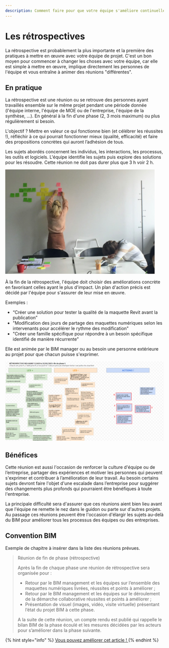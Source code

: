```yaml
---
description: Comment faire pour que votre équipe s'améliore continuellement ?
---
```


# Les rétrospectives

La rétrospective est probablement la plus importante et la première des pratiques à mettre en œuvre avec votre équipe de projet. C'est un bon moyen pour commencer à changer les choses avec votre équipe, car elle est simple à mettre en œuvre, implique directement les personnes de l'équipe et vous entraîne à animer des réunions "différentes".

## En pratique

La rétrospective est une réunion ou se retrouve des personnes ayant travaillés ensemble sur le même projet pendant une période donnée \(l'équipe interne, l'équipe de MOE ou de l'entreprise, l'équipe de la synthèse, ...\). En général à la fin d'une phase \(2, 3 mois maximum\) ou plus régulièrement si besoin.

L'objectif ? Mettre en valeur ce qui fonctionne bien \(et célébrer les réussites !\), réfléchir à ce qui pourrait fonctionner mieux \(qualité, efficacité\) et faire des propositions concrètes qui auront l’adhésion de tous.

Les sujets abordés concernent les individus, les interactions, les processus, les outils et logiciels. L'équipe identifie les sujets puis explore des solutions pour les résoudre. Cette réunion ne doit pas durer plus que 3 h voir 2 h.

![Une r&#xE9;trospective chez enia architectes.](../../../.gitbook/assets/screenshot-2021-07-27-10.22.28.png)

À la fin de la rétrospective, l'équipe doit choisir des améliorations concrète en favorisant celles ayant le plus d'impact. Un plan d'action précis est décidé par l'équipe pour s'assurer de leur mise en œuvre.

Exemples : 

* “Créer une solution pour tester la qualité de la maquette Revit avant la publication”
* "Modification des jours de partage des maquettes numériques selon les intervenants pour accélérer le rythme des modification"
* "Créer une famille spécifique pour répondre à un besoin spécifique identifié de manière récurrente"

Elle est animée par le BIM manager ou au besoin une personne extérieure au projet pour que chacun puisse s'exprimer.

![Une r&#xE9;trospective en ligne avec Google Drawing.](../../../.gitbook/assets/screenshot-2021-07-27-01.48.05.png)

## Bénéfices

Cette réunion est aussi l'occasion de renforcer la culture d'équipe ou de l’entreprise, partager des expériences et motiver les personnes qui peuvent s'exprimer et contribuer à l’amélioration de leur travail. Au besoin certains sujets devront faire l'objet d'une escalade dans l’entreprise pour suggérer des changements plus profonds qui pourraient être bénéfiques à toute l'entreprise.

La principale difficulté sera d'assurer que ces réunions aient bien lieu avant que l'équipe ne remette le nez dans le guidon ou parte sur d'autres projets. Au passage ces réunions peuvent être l'occasion d'élargir les sujets au-delà du BIM pour améliorer tous les processus des équipes ou des entreprises.

## Convention BIM

Exemple de chapitre à insérer dans la liste des réunions prévues.

> Réunion de fin de phase \(rétrospective\)
>
> Après la fin de chaque phase une réunion de rétrospective sera organisée pour :
>
> * Retour par le BIM management et les équipes sur l’ensemble des maquettes numériques livrées, réussites et points à améliorer ;
> * Retour par le BIM management et les équipes sur le déroulement de la démarche collaborative réussites et points à améliorer ;
> * Présentation de visuel \(images, vidéo, visite virtuelle\) présentant l’état du projet BIM à cette phase.
>
> A la suite de cette réunion, un compte rendu est publié qui rappelle le bilan BIM de la phase écoulé et les mesures décidées par les acteurs pour s’améliorer dans la phase suivante.

{% hint style="info" %}
[Vous pouvez améliorer cet article ! ](../../communaute-agile-bim/contribuer.md)
{% endhint %}

